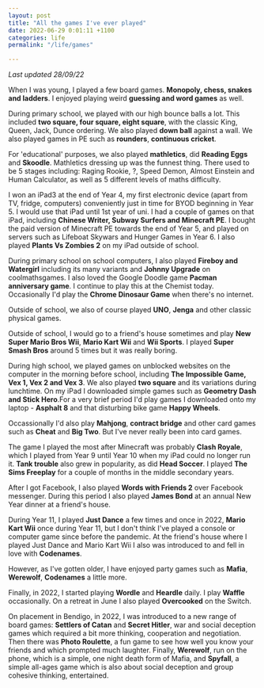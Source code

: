 ```yaml
---
layout: post
title: "All the games I've ever played"
date: 2022-06-29 0:01:11 +1100
categories: life
permalink: "/life/games"

---
```

_Last updated 28/09/22_

When I was young, I played a few board games. **Monopoly, chess, snakes and ladders**. I enjoyed playing weird **guessing and word games** as well.

During primary school, we played with our high bounce balls a lot. This included **two square, four square, eight square**, with the classic King, Queen, Jack, Dunce ordering. We also played **down ball** against a wall. We also played games in PE such as **rounders**, **continuous cricket**.

For 'educational' purposes, we also played **mathletics**, did **Reading Eggs** and **Skoodle**. Mathletics dressing up was the funnest thing. There used to be 5 stages including: Raging Rookie, ?, Speed Demon, Almost Einstein and Human Calculator, as well as 5 different levels of maths difficulty.

I won an iPad3 at the end of Year 4, my first electronic device (apart from TV, fridge, computers) conveniently just in time for BYOD beginning in Year 5. I would use that iPad until 1st year of uni. I had a couple of games on that iPad, including **Chinese Writer, Subway Surfers and Minecraft PE**. I bought the paid version of Minecraft PE towards the end of Year 5, and played on servers such as Lifeboat Skywars and Hunger Games in Year 6. I also played **Plants Vs Zombies 2** on my iPad outside of school.

During primary school on school computers, I also played **Fireboy and Watergirl** including its many variants and **Johnny Upgrade** on coolmathsgames. I also loved the Google Doodle game **Pacman anniversary game**. I continue to play this at the Chemist today. Occasionally I'd play the **Chrome Dinosaur Game** when there's no internet.

Outside of school, we also of course played **UNO**, **Jenga** and other classic physical games.

Outside of school, I would go to a friend's house sometimes and play **New Super Mario Bros Wii**, **Mario Kart Wii** and **Wii Sports**. I played **Super Smash Bros** around 5 times but it was really boring. 

During high school, we played games on unblocked websites on the computer in the morning before school, including **The Impossible Game, Vex 1, Vex 2 and Vex 3**. We also played **two square** and its variations during lunchtime. On my iPad I downloaded simple games such as **Geometry Dash and Stick Hero**.For a very brief period I'd play games I downloaded onto my laptop - **Asphalt 8** and that disturbing bike game **Happy Wheels**.

Occassionally I'd also play **Mahjong**, **contract bridge** and other card games such as **Cheat** and **Big Two**. But I've never really been into card games.

The game I played the most after Minecraft was probably **Clash Royale**, which I played from Year 9 until Year 10 when my iPad could no longer run it. **Tank trouble** also grew in popularity, as did **Head Soccer**. I played **The Sims Freeplay** for a couple of months in the middle secondary years.

After I got Facebook, I also played **Words with Friends 2** over Facebook messenger. During this period I also played **James Bond** at an annual New Year dinner at a friend's house.

During Year 11, I played **Just Dance** a few times and once in 2022, **Mario Kart Wii** once during Year 11, but I don't think I've played a console or computer game since before the pandemic. At the friend's house where I played Just Dance and Mario Kart Wii I also was introduced to and fell in love with **Codenames**.

However, as I've gotten older, I have enjoyed party games such as **Mafia**, **Werewolf**, **Codenames** a little more.

Finally, in 2022, I started playing **Wordle** and **Heardle** daily. I play **Waffle** occasionally. On a retreat in June I also played **Overcooked** on the Switch.

On placement in Bendigo, in 2022, I was introduced to a new range of board games: **Settlers of Catan** and **Secret Hitler**, war and social deception games which required a bit more thinking, cooperation and negotiation. Then there was **Photo Roulette**, a fun game to see how well you know your friends and which prompted much laughter. Finally, **Werewolf**, run on the phone, which is a simple, one night death form of Mafia, and **Spyfall**, a simple all-ages game which is also about social deception and group cohesive thinking, entertained.